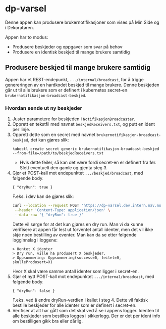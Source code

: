 # dp-varsel

Denne appen kan produsere brukernotifikasjoner som vises på Min Side og i Dekoratøren.

Appen har to modus:
* Produsere beskjeder og oppgaver som svar på behov
* Produsere en identisk beskjed til mange brukere samtidig

## Produsere beskjed til mange brukere samtidig
Appen har et REST-endepunkt, `.../internal/broadcast`, for å trigge genereringen av en hardkodet beskjed til mange 
brukere. 
Denne beskjeden går ut til alle brukere som er definert i kubernetes secret-en 
`brukernotifikasjon-broadcast-beskjed`.

### Hvordan sende ut ny beskjeder
1. Juster parametere for beskjeden i `NotifikasjonBroadcaster`.
2. Opprett en tekstfil med navnet `beskjedReceivers.txt`, og putt en ident per linje.
3. Opprett dette som en secret med navnet `brukernotifikasjon-broadcast-beskjed`, det kan gjøres slik:
   ```
   kubectl create secret generic brukernotifikasjon-broadcast-beskjed --from-file=/path/to/beskjedReceivers.txt
   ```
     * Hvis dette feiler, så kan det være fordi secret-en er definert fra før. Slett eventuelt den gamle og gjenta steg 3.
4. Gjør et POST-kall mot endepunktet `.../beskjed/broadcast`, med følgende body:
   ```
   { "dryRun": true }
   ```
   F.eks. i dev kan de gjøres slik:
   ```bash
   curl --location --request POST 'https://dp-varsel.dev.intern.nav.no/internal/broadcast' \
    --header 'Content-Type: application/json' \
    --data-raw '{ "dryRun": true }'
   ```
   Dette vil sørge for at det kun gjøres en dry run. Man vi da kunne verifisere at appen får lest ut forventet antall 
   identer, men det vil ikke skje noen bestilling av eventer. Man kan da se etter følgende logginnslag i loggene:
   ```
   > Hentet X identer
   > Dry run, ville ha produsert X beskjeder.
   > Oppsummering: Oppsummering(success=0, feilet=0, skulleProdusert=X)
   ```
   Hvor X skal være samme antall identer som ligger i secret-en.
5. Gjør et nytt POST-kall mot endepunktet `.../internal/broadcast`, med følgende body:
   ```
   { "dryRun": false }
   ```
   F.eks. ved å endre dryRun-verdien i kallet i steg 4.
   Dette vil faktisk bestille beskjeder for alle identer som er definert i secret-en.
6. Verifiser at alt har gått som det skal ved å se i appens logger. Identen til alle beskjeder som bestilles logges i 
   sikkerlogg. Der er det per ident info om bestilligen gikk bra eller dårlig.
